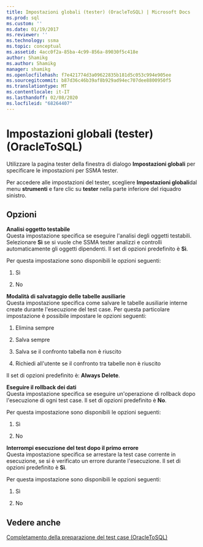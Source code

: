 ```yaml
---
title: Impostazioni globali (tester) (OracleToSQL) | Microsoft Docs
ms.prod: sql
ms.custom: ''
ms.date: 01/19/2017
ms.reviewer: ''
ms.technology: ssma
ms.topic: conceptual
ms.assetid: 4acc0f2a-85ba-4c99-856a-89030f5c418e
author: Shamikg
ms.author: Shamikg
manager: shamikg
ms.openlocfilehash: f7e421774d3a09622835b181d5c053c994e905ee
ms.sourcegitcommit: b87d36c46b39af8b929ad94ec707dee8800950f5
ms.translationtype: MT
ms.contentlocale: it-IT
ms.lasthandoff: 02/08/2020
ms.locfileid: "68264407"
---
```

# <a name="global-settings-tester-oracletosql"></a>Impostazioni globali (tester) (OracleToSQL)
Utilizzare la pagina tester della finestra di dialogo **Impostazioni globali** per specificare le impostazioni per SSMA tester.  
  
Per accedere alle impostazioni del tester, scegliere **Impostazioni globali**dal menu **strumenti** e fare clic su **tester** nella parte inferiore del riquadro sinistro.  
  
## <a name="options"></a>Opzioni  
**Analisi oggetto testabile**  
Questa impostazione specifica se eseguire l'analisi degli oggetti testabili. Selezionare **Sì** se si vuole che SSMA tester analizzi e controlli automaticamente gli oggetti dipendenti. Il set di opzioni predefinito è **Sì**.  
  
Per questa impostazione sono disponibili le opzioni seguenti:  
  
1.  Sì  
  
2.  No  
  
**Modalità di salvataggio delle tabelle ausiliarie**  
Questa impostazione specifica come salvare le tabelle ausiliarie interne create durante l'esecuzione del test case. Per questa particolare impostazione è possibile impostare le opzioni seguenti:  
  
1.  Elimina sempre  
  
2.  Salva sempre  
  
3.  Salva se il confronto tabella non è riuscito  
  
4.  Richiedi all'utente se il confronto tra tabelle non è riuscito  
  
Il set di opzioni predefinito è: **Always Delete**.  
  
**Eseguire il rollback dei dati**  
Questa impostazione specifica se eseguire un'operazione di rollback dopo l'esecuzione di ogni test case. Il set di opzioni predefinito è **No**.  
  
Per questa impostazione sono disponibili le opzioni seguenti:  
  
1.  Sì  
  
2.  No  
  
**Interrompi esecuzione del test dopo il primo errore**  
Questa impostazione specifica se arrestare la test case corrente in esecuzione, se si è verificato un errore durante l'esecuzione. Il set di opzioni predefinito è **Sì**.  
  
Per questa impostazione sono disponibili le opzioni seguenti:  
  
1.  Sì  
  
2.  No  
  
## <a name="see-also"></a>Vedere anche  
[Completamento della preparazione del test case &#40;OracleToSQL&#41;](../../ssma/oracle/finishing-test-case-preparation-oracletosql.md)  
  
